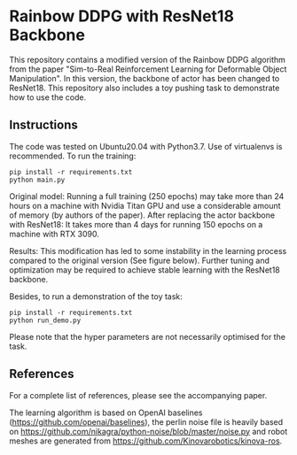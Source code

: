# Rainbow DDPG with ResNet18 Backbone

This repository contains a modified version of the Rainbow DDPG algorithm from the paper "Sim-to-Real Reinforcement Learning for Deformable Object Manipulation". In this version, the backbone of actor has been changed to ResNet18. This repository also includes a toy pushing task to demonstrate how to use the code.

## Instructions

The code was tested on Ubuntu20.04 with Python3.7. Use of virtualenvs is recommended. To run the training:

```
pip install -r requirements.txt
python main.py
```

Original model: Running a full training (250 epochs) may take more than 24 hours on a machine with Nvidia Titan GPU and use a considerable amount of memory (by authors of the paper).
After replacing the actor backbone with ResNet18: It takes more than 4 days for running 150 epochs on a machine with RTX 3090.

Results:
This modification has led to some instability in the learning process compared to the original version (See figure below). Further tuning and optimization may be required to achieve stable learning with the ResNet18 backbone.

Besides, to run a demonstration of the toy task:

```
pip install -r requirements.txt
python run_demo.py
```

Please note that the hyper parameters are not necessarily optimised for the task.



## References

For a complete list of references, please see the accompanying paper.

The learning algorithm is based on OpenAI baselines (https://github.com/openai/baselines), the perlin noise file is heavily based on https://github.com/nikagra/python-noise/blob/master/noise.py and robot meshes are generated from https://github.com/Kinovarobotics/kinova-ros. 
